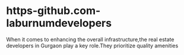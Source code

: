 # https-github.com-laburnumdevelopers
When it comes to enhancing the overall infrastructure,the real estate developers in Gurgaon play a key role.They prioritize quality amenities
